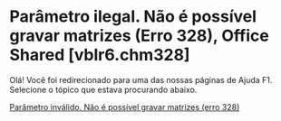 
# Parâmetro ilegal. Não é possível gravar matrizes (Erro 328), Office Shared [vblr6.chm328]

Olá! Você foi redirecionado para uma das nossas páginas de Ajuda F1. Selecione o tópico que estava procurando abaixo.

[Parâmetro inválido. Não é possível gravar matrizes (erro 328)](http://msdn.microsoft.com/library/2c6082d4-a747-a50c-7d09-d26e0be98e9d%28Office.15%29.aspx)
